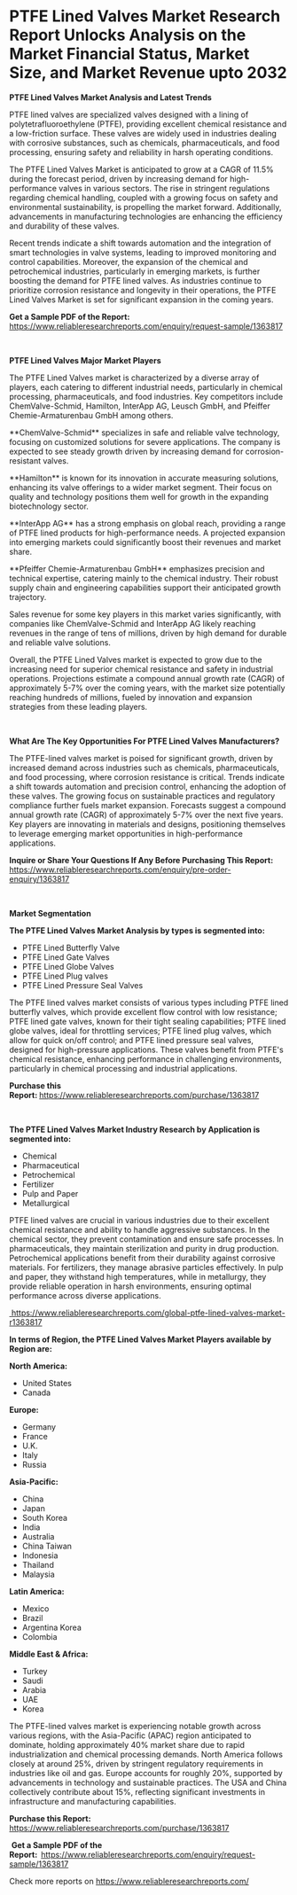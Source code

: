 <p><h1>PTFE Lined Valves Market Research Report Unlocks Analysis on the Market Financial Status, Market Size, and Market Revenue upto 2032</h1></p><p><strong>PTFE Lined Valves Market Analysis and Latest Trends</strong></p>
<p><p>PTFE lined valves are specialized valves designed with a lining of polytetrafluoroethylene (PTFE), providing excellent chemical resistance and a low-friction surface. These valves are widely used in industries dealing with corrosive substances, such as chemicals, pharmaceuticals, and food processing, ensuring safety and reliability in harsh operating conditions.</p><p>The PTFE Lined Valves Market is anticipated to grow at a CAGR of 11.5% during the forecast period, driven by increasing demand for high-performance valves in various sectors. The rise in stringent regulations regarding chemical handling, coupled with a growing focus on safety and environmental sustainability, is propelling the market forward. Additionally, advancements in manufacturing technologies are enhancing the efficiency and durability of these valves.</p><p>Recent trends indicate a shift towards automation and the integration of smart technologies in valve systems, leading to improved monitoring and control capabilities. Moreover, the expansion of the chemical and petrochemical industries, particularly in emerging markets, is further boosting the demand for PTFE lined valves. As industries continue to prioritize corrosion resistance and longevity in their operations, the PTFE Lined Valves Market is set for significant expansion in the coming years.</p></p>
<p><strong>Get a Sample PDF of the Report:&nbsp;</strong> <a href="https://www.reliableresearchreports.com/enquiry/request-sample/1363817?utm_campaign=2296&utm_medium=2&utm_source=Github&utm_content=ia&utm_term=10042025&utm_id=ptfe-lined-valves">https://www.reliableresearchreports.com/enquiry/request-sample/1363817</a></p>
<p>&nbsp;</p>
<p><strong>PTFE Lined Valves Major Market Players</strong></p>
<p><p>The PTFE Lined Valves market is characterized by a diverse array of players, each catering to different industrial needs, particularly in chemical processing, pharmaceuticals, and food industries. Key competitors include ChemValve-Schmid, Hamilton, InterApp AG, Leusch GmbH, and Pfeiffer Chemie-Armaturenbau GmbH among others.</p><p>**ChemValve-Schmid** specializes in safe and reliable valve technology, focusing on customized solutions for severe applications. The company is expected to see steady growth driven by increasing demand for corrosion-resistant valves. </p><p>**Hamilton** is known for its innovation in accurate measuring solutions, enhancing its valve offerings to a wider market segment. Their focus on quality and technology positions them well for growth in the expanding biotechnology sector.</p><p>**InterApp AG** has a strong emphasis on global reach, providing a range of PTFE lined products for high-performance needs. A projected expansion into emerging markets could significantly boost their revenues and market share.</p><p>**Pfeiffer Chemie-Armaturenbau GmbH** emphasizes precision and technical expertise, catering mainly to the chemical industry. Their robust supply chain and engineering capabilities support their anticipated growth trajectory.</p><p>Sales revenue for some key players in this market varies significantly, with companies like ChemValve-Schmid and InterApp AG likely reaching revenues in the range of tens of millions, driven by high demand for durable and reliable valve solutions.</p><p>Overall, the PTFE Lined Valves market is expected to grow due to the increasing need for superior chemical resistance and safety in industrial operations. Projections estimate a compound annual growth rate (CAGR) of approximately 5-7% over the coming years, with the market size potentially reaching hundreds of millions, fueled by innovation and expansion strategies from these leading players.</p></p>
<p>&nbsp;</p>
<p><strong>What Are The Key Opportunities For PTFE Lined Valves Manufacturers?</strong></p>
<p><p>The PTFE-lined valves market is poised for significant growth, driven by increased demand across industries such as chemicals, pharmaceuticals, and food processing, where corrosion resistance is critical. Trends indicate a shift towards automation and precision control, enhancing the adoption of these valves. The growing focus on sustainable practices and regulatory compliance further fuels market expansion. Forecasts suggest a compound annual growth rate (CAGR) of approximately 5-7% over the next five years. Key players are innovating in materials and designs, positioning themselves to leverage emerging market opportunities in high-performance applications.</p></p>
<p><strong>Inquire or Share Your Questions If Any Before Purchasing This Report:</strong> <a href="https://www.reliableresearchreports.com/enquiry/pre-order-enquiry/1363817?utm_campaign=2296&utm_medium=2&utm_source=Github&utm_content=ia&utm_term=10042025&utm_id=ptfe-lined-valves">https://www.reliableresearchreports.com/enquiry/pre-order-enquiry/1363817</a></p>
<p>&nbsp;</p>
<p><strong>Market Segmentation</strong></p>
<p><strong>The PTFE Lined Valves Market Analysis by types is segmented into:</strong></p>
<p><ul><li>PTFE Lined Butterfly Valve</li><li>PTFE Lined Gate Valves</li><li>PTFE Lined Globe Valves</li><li>PTFE Lined Plug valves</li><li>PTFE Lined Pressure Seal Valves</li></ul></p>
<p><p>The PTFE lined valves market consists of various types including PTFE lined butterfly valves, which provide excellent flow control with low resistance; PTFE lined gate valves, known for their tight sealing capabilities; PTFE lined globe valves, ideal for throttling services; PTFE lined plug valves, which allow for quick on/off control; and PTFE lined pressure seal valves, designed for high-pressure applications. These valves benefit from PTFE's chemical resistance, enhancing performance in challenging environments, particularly in chemical processing and industrial applications.</p></p>
<p><strong>Purchase this Report:&nbsp;</strong><a href="https://www.reliableresearchreports.com/purchase/1363817?utm_campaign=2296&utm_medium=2&utm_source=Github&utm_content=ia&utm_term=10042025&utm_id=ptfe-lined-valves">https://www.reliableresearchreports.com/purchase/1363817</a></p>
<p>&nbsp;</p>
<p><strong>The PTFE Lined Valves Market Industry Research by Application is segmented into:</strong></p>
<p><ul><li>Chemical</li><li>Pharmaceutical</li><li>Petrochemical</li><li>Fertilizer</li><li>Pulp and Paper</li><li>Metallurgical</li></ul></p>
<p><p>PTFE lined valves are crucial in various industries due to their excellent chemical resistance and ability to handle aggressive substances. In the chemical sector, they prevent contamination and ensure safe processes. In pharmaceuticals, they maintain sterilization and purity in drug production. Petrochemical applications benefit from their durability against corrosive materials. For fertilizers, they manage abrasive particles effectively. In pulp and paper, they withstand high temperatures, while in metallurgy, they provide reliable operation in harsh environments, ensuring optimal performance across diverse applications.</p></p>
<p><a href="https://www.reliableresearchreports.com/global-ptfe-lined-valves-market-r1363817?utm_campaign=2296&utm_medium=2&utm_source=Github&utm_content=ia&utm_term=10042025&utm_id=ptfe-lined-valves">&nbsp;https://www.reliableresearchreports.com/global-ptfe-lined-valves-market-r1363817</a></p>
<p><strong>In terms of Region, the PTFE Lined Valves Market Players available by Region are:</strong></p>
<p>
    <p> <strong> North America: </strong>
        <ul>
            <li>United States</li>
            <li>Canada</li>
        </ul>
        </p> 
    <p> <strong> Europe: </strong>
        <ul>
            <li>Germany</li>
            <li>France</li>
            <li>U.K.</li>
            <li>Italy</li>
            <li>Russia</li>
        </ul>
        </p> 
    <p> <strong> Asia-Pacific: </strong>
        <ul>
            <li>China</li>
            <li>Japan</li>
            <li>South Korea</li>
            <li>India</li>
            <li>Australia</li>
            <li>China Taiwan</li>
            <li>Indonesia</li>
            <li>Thailand</li>
            <li>Malaysia</li>
        </ul>
        </p> 
    <p> <strong> Latin America: </strong>
        <ul>
            <li>Mexico</li>
            <li>Brazil</li>
            <li>Argentina Korea</li>
            <li>Colombia</li>
        </ul>
        </p> 
    <p> <strong> Middle East & Africa: </strong>
        <ul>
            <li>Turkey</li>
            <li>Saudi</li>
            <li>Arabia</li>
            <li>UAE</li>
            <li>Korea</li>
        </ul>
    </p>
    </p>
<p><p>The PTFE-lined valves market is experiencing notable growth across various regions, with the Asia-Pacific (APAC) region anticipated to dominate, holding approximately 40% market share due to rapid industrialization and chemical processing demands. North America follows closely at around 25%, driven by stringent regulatory requirements in industries like oil and gas. Europe accounts for roughly 20%, supported by advancements in technology and sustainable practices. The USA and China collectively contribute about 15%, reflecting significant investments in infrastructure and manufacturing capabilities.</p></p>
<p><strong>Purchase this Report: </strong><a href="https://www.reliableresearchreports.com/purchase/1363817?utm_campaign=2296&utm_medium=2&utm_source=Github&utm_content=ia&utm_term=10042025&utm_id=ptfe-lined-valves">https://www.reliableresearchreports.com/purchase/1363817</a></p>
<p>&nbsp;<strong>Get a Sample PDF of the Report:&nbsp;&nbsp;</strong><a href="https://www.reliableresearchreports.com/enquiry/request-sample/1363817?utm_campaign=2296&utm_medium=2&utm_source=Github&utm_content=ia&utm_term=10042025&utm_id=ptfe-lined-valves">https://www.reliableresearchreports.com/enquiry/request-sample/1363817</a></p>
<p><strong></strong></p>
<p>Check more reports on <a href="https://www.reliableresearchreports.com/?utm_campaign=2296&utm_medium=2&utm_source=Github&utm_content=ia&utm_term=10042025&utm_id=ptfe-lined-valves">https://www.reliableresearchreports.com/</a></p>
